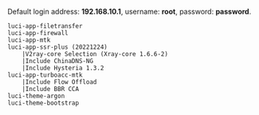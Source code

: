 Default login address: **192.168.10.1**, username: **root**, password: **password**.

```
luci-app-filetransfer
luci-app-firewall
luci-app-mtk
luci-app-ssr-plus (20221224)
    |V2ray-core Selection (Xray-core 1.6.6-2)
    |Include ChinaDNS-NG
    |Include Hysteria 1.3.2
luci-app-turboacc-mtk
    |Include Flow Offload
    |Include BBR CCA
luci-theme-argon
luci-theme-bootstrap
```
